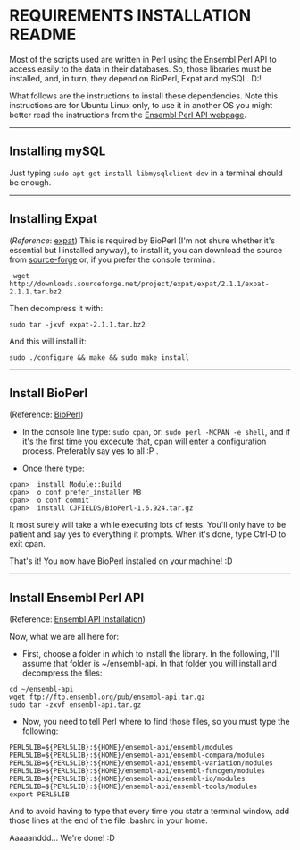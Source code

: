 REQUIREMENTS INSTALLATION README
================================

 Most of the scripts used are written in Perl using the Ensembl Perl API to access easily to the data in their databases. So, those libraries must be installed, and, in turn, they depend on BioPerl, Expat and mySQL. D:!

 What follows are the instructions to install these dependencies. Note this instructions are for Ubuntu Linux only, to use it in another OS you might better read the instructions from the [Ensembl Perl API webpage](http://feb2014.archive.ensembl.org/info/docs/api/api_installation.html).

 --------------------------------------------------------

Installing mySQL
----------------
 Just typing `sudo apt-get install libmysqlclient-dev` in a terminal should be enough.

--------------------------------------------------------

Installing Expat
--------------
 (*Reference*: [expat](http://expat.sourceforge.net/))
 This is required by BioPerl (I'm not shure whether it's essential but I installed anyway), to install it, you can download the source from [source-forge](https://sourceforge.net/projects/expat/) or, if you prefer the console terminal:
 ```
  wget http://downloads.sourceforge.net/project/expat/expat/2.1.1/expat-2.1.1.tar.bz2
 ```
 Then decompress it with:
 ```
 sudo tar -jxvf expat-2.1.1.tar.bz2
 ```
 And this will install it:
 ```
sudo ./configure && make && sudo make install
 ```

 --------------------------------------------------------

Install BioPerl
----------------
(Reference: [BioPerl](http://bioperl.org/INSTALL.html))
 - In the console line type: `sudo cpan`, or: `sudo perl -MCPAN -e shell`, and if it's the first time you excecute that, cpan will enter a configuration process. Preferably say yes to all :P .

 - Once there type:
 ```
 cpan>  install Module::Build
 cpan>  o conf prefer_installer MB
 cpan>  o conf commit
 cpan>  install CJFIELDS/BioPerl-1.6.924.tar.gz
 ```
 It most surely will take a while executing lots of tests. You'll only have to be patient and say yes to everything it prompts. When it's done, type Ctrl-D to exit cpan.

 That's it! You now have BioPerl installed on your machine! :D

--------------------------------------------------------

Install Ensembl Perl API
-------------------------
(Reference: [Ensembl API Installation](http://feb2014.archive.ensembl.org/info/docs/api/api_installation.html))

 Now, what we are all here for:

 - First, choose a folder in which to install the library. In the following, I'll assume that folder is ~/ensembl-api. In that folder you will install and decompress the files:
 ```
cd ~/ensembl-api
wget ftp://ftp.ensembl.org/pub/ensembl-api.tar.gz
sudo tar -zxvf ensembl-api.tar.gz
 ```

 - Now, you need to tell Perl where to find those files, so you must type the following:
  ```
  PERL5LIB=${PERL5LIB}:${HOME}/ensembl-api/ensembl/modules
  PERL5LIB=${PERL5LIB}:${HOME}/ensembl-api/ensembl-compara/modules
  PERL5LIB=${PERL5LIB}:${HOME}/ensembl-api/ensembl-variation/modules
  PERL5LIB=${PERL5LIB}:${HOME}/ensembl-api/ensembl-funcgen/modules
  PERL5LIB=${PERL5LIB}:${HOME}/ensembl-api/ensembl-io/modules
  PERL5LIB=${PERL5LIB}:${HOME}/ensembl-api/ensembl-tools/modules
  export PERL5LIB
  ```
  And to avoid having to type that every time you statr a terminal window, add those lines at the end of the file .bashrc in your home.
  
  Aaaaanddd... We're done! :D